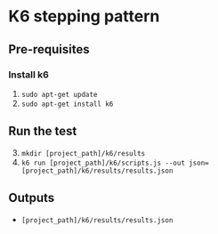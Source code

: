 # K6 stepping pattern

## Pre-requisites

### Install k6
1. `sudo apt-get update`
2. `sudo apt-get install k6`

## Run the test
3. `mkdir [project_path]/k6/results`
4. `k6 run [project_path]/k6/scripts.js --out json=[project_path]/k6/results/results.json`

## Outputs
- `[project_path]/k6/results/results.json`